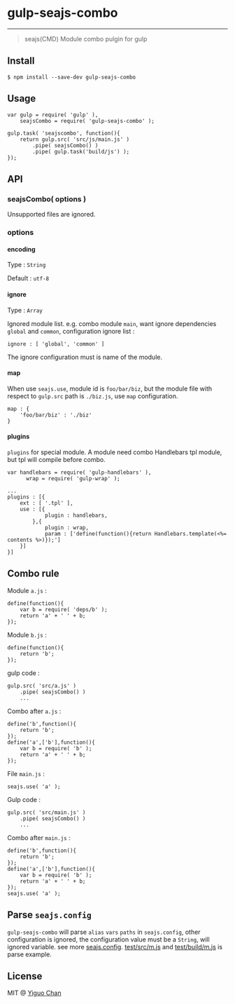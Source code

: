 # gulp-seajs-combo

***
> seajs(CMD) Module combo pulgin for gulp

## Install

```
$ npm install --save-dev gulp-seajs-combo
```

## Usage

```
var gulp = require( 'gulp' ),
    seajsCombo = require( 'gulp-seajs-combo' );
    
gulp.task( 'seajscombo', function(){
    return gulp.src( 'src/js/main.js' )
        .pipe( seajsCombo() )
        .pipe( gulp.task('build/js') );
}); 
```

## API

### seajsCombo( options )

Unsupported files are ignored.

### options

#### encoding 

Type : `String`

Default : `utf-8`

#### ignore

Type : `Array`

Ignored module list. e.g. combo module `main`, want ignore dependencies `global` and `common`, configuration ignore list : 

```
ignore : [ 'global', 'common' ]
```

The ignore configuration must is name of the module. 

#### map

When use `seajs.use`, module id is `foo/bar/biz`, but the module file with respect to `gulp.src` path is `./biz.js`, use `map` configuration.

```
map : {
    'foo/bar/biz' : './biz'
}
```

#### plugins

`plugins` for special module. A module need combo Handlebars tpl module, but tpl will compile before combo.

```
var handlebars = require( 'gulp-handlebars' ),
      wrap = require( 'gulp-wrap' );
      
...
plugins : [{
    ext : [ '.tpl' ],
    use : [{
            plugin : handlebars, 
        },{
            plugin : wrap,
            param : ['define(function(){return Handlebars.template(<%= contents %>)});']
    }]
}]
```

## Combo rule

Module `a.js` :

```
define(function(){
    var b = require( 'deps/b' );
    return 'a' + ' ' + b;
});
```

Module `b.js` :

```
define(function(){
    return 'b';
});
```

gulp code :

```
gulp.src( 'src/a.js' )
    .pipe( seajsCombo() )
    ...
```

Combo after `a.js` :

```
define('b',function(){
    return 'b';
});
define('a',['b'],function(){
    var b = require( 'b' );
    return 'a' + ' ' + b;
});
```

File `main.js` :

```
seajs.use( 'a' );
```

Gulp code : 

```
gulp.src( 'src/main.js' )
    .pipe( seajsCombo() )
    ...
```

Combo after `main.js` :

```
define('b',function(){
    return 'b';
});
define('a',['b'],function(){
    var b = require( 'b' );
    return 'a' + ' ' + b;
});
seajs.use( 'a' );
```

## Parse `seajs.config`

`gulp-seajs-combo` will parse `alias` `vars` `paths` in `seajs.config`, other configuration is ignored, the configuration value must be a `String`, will ignored variable. see more [seajs.config](https://github.com/seajs/seajs/issues/262). [test/src/m.js](https://github.com/chenmnkken/gulp-seajs-combo/blob/master/test/src/m.js) and [test/build/m.js](https://github.com/chenmnkken/gulp-seajs-combo/blob/master/test/build/m.js) is parse example.

## License

MIT @ [Yiguo Chan](https://github.com/chenmnkken)